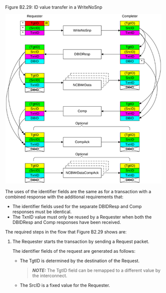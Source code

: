Figure B2.29: ID value transfer in a WriteNoSnp

![Image](page_118/image_000000_5fd0c720af7c6f61582248a77491954f4eb51ed01de94226b7e65a7a2224998b.png)

The uses of the identifier fields are the same as for a transaction with a combined response with the additional requirements that:

- The identifier fields used for the separate DBIDResp and Comp responses must be identical.
- The TxnID value must only be reused by a Requester when both the DBIDResp and Comp responses have been received.

The required steps in the flow that Figure B2.29 shows are:

1. The Requester starts the transaction by sending a Request packet.

    The identifier fields of the request are generated as follows:

    - The TgtID is determined by the destination of the Request.

        > **_NOTE:_** The TgtID field can be remapped to a different value by the interconnect.

    - The SrcID is a fixed value for the Requester.
